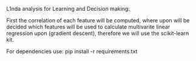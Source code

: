 L1nda analysis for Learning and Decision making:

First the correlation of each feature will be computed, 
where upon will be decided which features will be used
to calculate multivarite linear regression upon 
(gradient descent), therefore we will use the scikit-learn kit.


For dependencies use: pip install -r requirements.txt
